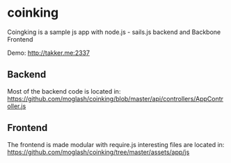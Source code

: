 coinking
========

Coingking is a sample js app with node.js - sails.js backend and Backbone Frontend

Demo: http://takker.me:2337

Backend
------
Most of the backend code is located in: https://github.com/moglash/coinking/blob/master/api/controllers/AppController.js

Frontend
-----
The frontend is made modular with require.js interesting files are located in:
https://github.com/moglash/coinking/tree/master/assets/app/js
